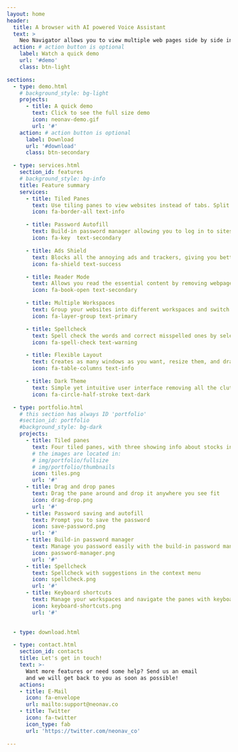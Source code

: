 ```yaml
---
layout: home
header:
  title: A browser with AI powered Voice Assistant
  text: >
    Neo Navigator allows you to view multiple web pages side by side in one window and multitask easily, it has build-in password manager, ads blocker, multi-workspace support, spellchecker and (a lot) more.
  action: # action button is optional
    label: Watch a quick demo
    url: '#demo'
    class: btn-light

sections:
  - type: demo.html
    # background_style: bg-light
    projects:
      - title: A quick demo
        text: Click to see the full size demo
        icon: neonav-demo.gif
        url: '#'
    action: # action button is optional
      label: Download
      url: '#download'
      class: btn-secondary

  - type: services.html
    section_id: features
    # background_style: bg-info
    title: Feature summary
    services:
      - title: Tiled Panes
        text: Use tiling panes to view websites instead of tabs. Split them vertically and horizontally with one click
        icon: fa-border-all text-info

      - title: Password Autofill
        text: Build-in password manager allowing you to log in to sites and fill forms securely and easily. Rest assured that you passwords are encrypted and stored on your device only
        icon: fa-key  text-secondary

      - title: Ads Shield
        text: Blocks all the annoying ads and trackers, giving you better privacy.
        icon: fa-shield text-success

      - title: Reader Mode
        text: Allows you read the essential content by removing webpage cluster e.g. graphics, banners and other superfluous elements
        icon: fa-book-open text-secondary

      - title: Multiple Workspaces
        text: Group your websites into different workspaces and switch the context from the sidebar.
        icon: fa-layer-group text-primary

      - title: Spellcheck
        text: Spell check the words and correct misspelled ones by selecting the suggestions in the context menu.
        icon: fa-spell-check text-warning

      - title: Flexible Layout
        text: Creates as many windows as you want, resize them, and drag and drop them around to create the layout you prefer in your workspaces
        icon: fa-table-columns text-info

      - title: Dark Theme 
        text: Simple yet intuitive user interface removing all the clutter for you, with one click to toggle between light and dark them.
        icon: fa-circle-half-stroke text-dark

  - type: portfolio.html
    # this section has always ID 'portfolio'
    #section_id: portfolio
    #background_style: bg-dark
    projects:
      - title: Tiled panes
        text: Four tiled panes, with three showing info about stocks information and one taking notes
        # the images are located in:
        # img/portfolio/fullsize
        # img/portfolio/thumbnails
        icon: tiles.png
        url: '#'
      - title: Drag and drop panes
        text: Drag the pane around and drop it anywhere you see fit
        icon: drag-drop.png
        url: '#'
      - title: Password saving and autofill 
        text: Prompt you to save the password
        icon: save-password.png
        url: '#'
      - title: Build-in password manager
        text: Manage you password easily with the build-in password manager
        icon: password-manager.png
        url: '#'
      - title: Spellcheck
        text: Spellcheck with suggestions in the context menu
        icon: spellcheck.png
        url: '#'
      - title: Keyboard shortcuts
        text: Manage your workspaces and navigate the panes with keyboard shortcuts
        icon: keyboard-shortcuts.png
        url: '#'
      

  - type: download.html

  - type: contact.html
    section_id: contacts
    title: Let's get in touch!
    text: >-
      Want more features or need some help? Send us an email
      and we will get back to you as soon as possible!
    actions:
    - title: E-Mail
      icon: fa-envelope
      url: mailto:support@neonav.co
    - title: Twitter
      icon: fa-twitter
      icon_type: fab
      url: 'https://twitter.com/neonav_co'

---
```

